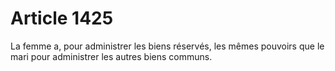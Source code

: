 # Article 1425

La femme a, pour administrer les biens réservés, les mêmes pouvoirs que le mari pour administrer les autres biens communs.